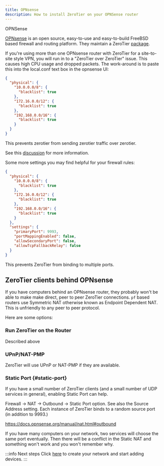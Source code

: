 ```yaml
---
title: OPNsense
description: How to install ZeroTier on your OPNSense router
---
```


OPNSense

[OPNsense](https://opnsense.org/) is an open source, easy-to-use and easy-to-build FreeBSD based firewall and routing platform.
They maintain a ZeroTier [package](https://docs.opnsense.org/manual/how-tos/zerotier.html).

If you're using more than one OPNsense router with ZeroTier for a site-to-site style VPN, you will run in to a "ZeroTier over ZeroTier" issue. This causes high CPU usage and dropped packets.
The work-around is to paste this into the local.conf text box in the opnsense UI:

```json
{
  "physical": {
    "10.0.0.0/8": {
      "blacklist": true
    },
    "172.16.0.0/12": {
      "blacklist": true
    },
    "192.168.0.0/16": {
      "blacklist": true
    }
  }
}
```

This prevents zerotier from sending zerotier traffic over zerotier.

See this [discussion](https://github.com/zerotier/ZeroTierOne/issues/779#issuecomment-767198156) for more information.

Some more settings you may find helpful for your firewall rules:

```json
{
  "physical": {
    "10.0.0.0/8": {
      "blacklist": true
    },
    "172.16.0.0/12": {
      "blacklist": true
    },
    "192.168.0.0/16": {
      "blacklist": true
    }
  },
  "settings": {
    "primaryPort": 9993,
    "portMappingEnabled": false,
    "allowSecondaryPort": false,
    "allowTcpFallbackRelay": false
  }
}
```

This prevents ZeroTier from binding to multiple ports.

## ZeroTier clients behind OPNsense

If you have computers behind an OPNsense router, they probably won't be able to make make direct, peer to peer ZeroTier connections.
`pf` based routers use Symmetric NAT otherwise known as Endpoint Dependent NAT. This is unfriendly to any peer to peer protocol.

Here are some options:

### Run ZeroTier on the Router

Described above

### UPnP/NAT-PMP

ZeroTier will use UPnP or NAT-PMP if they are available.

### Static Port {#static-port}

If you have a small number of ZeroTier clients (and a small number of UDP services in general), enabling Static Port can help.

Firewall -> NAT -> Outbound -> Static Port option. See also the Source Address setting. Each instance of ZeroTier binds to a random source port (in addition to 9993.)

https://docs.opnsense.org/manual/nat.html#outbound

If you have many computers on your network, two services will choose the same port eventually. Then there will be a conflict in the Static NAT and something won't work and you won't remember why.

:::info Next steps
Click [here](/start/) to create your network and start adding devices.
:::
